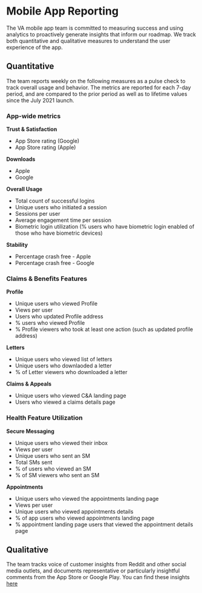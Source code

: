 # Mobile App Reporting

The VA mobile app team is committed to measuring success and using analytics to proactively generate insights that inform our roadmap. We track both quantitative and qualitative measures to understand the user experience of the app.

## Quantitative
The team reports weekly on the following measures as a pulse check to track overall usage and behavior. The metrics are reported for each 7-day period, and are compared to the prior period as well as to lifetime values since the July 2021 launch.

### App-wide metrics
**Trust & Satisfaction**
- App Store rating (Google)
- App Store rating (Apple)

**Downloads**
- Apple
- Google

**Overall Usage**
- Total count of successful logins
- Unique users who initiated a session
- Sessions per user
- Average engagement time per session
- Biometric login utilization (% users who have biometric login enabled of those who have biometric devices)

**Stability**
- Percentage crash free - Apple
- Percentage crash free - Google

### Claims & Benefits Features
**Profile**
- Unique users who viewed Profile
- Views per user
- Users who updated Profile address
- % users who viewed Profile
- % Profile viewers who took at least one action (such as updated profile address)

**Letters**
- Unique users who viewed list of letters
- Unique users who downlaoded a letter
- % of Letter viewers who downloaded a letter

**Claims & Appeals**
- Unique users who viewed C&A landing page
- Users who viewed a claims details page

### Health Feature Utilization
**Secure Messaging**
- Unique users who viewed their inbox
- Views per user
- Unique users who sent an SM
- Total SMs sent
- % of users who viewed an SM
- % of SM viewers who sent an SM

**Appointments**
- Unique users who viewed the appointments landing page
- Views per user
- Unique users who viewed appointments details
- % of app users who viewed appointments landing page
- % appointment landing page users that viewed the appointment details page


## Qualitative
The team tracks voice of customer insights from Reddit and other social media outlets, and documents representative or particularly insightful comments from the App Store or Google Play. You can find these insights [here](https://github.com/department-of-veterans-affairs/va.gov-team/blob/master/products/va-mobile-app/reporting/Qualitative%20Feedback.md)

